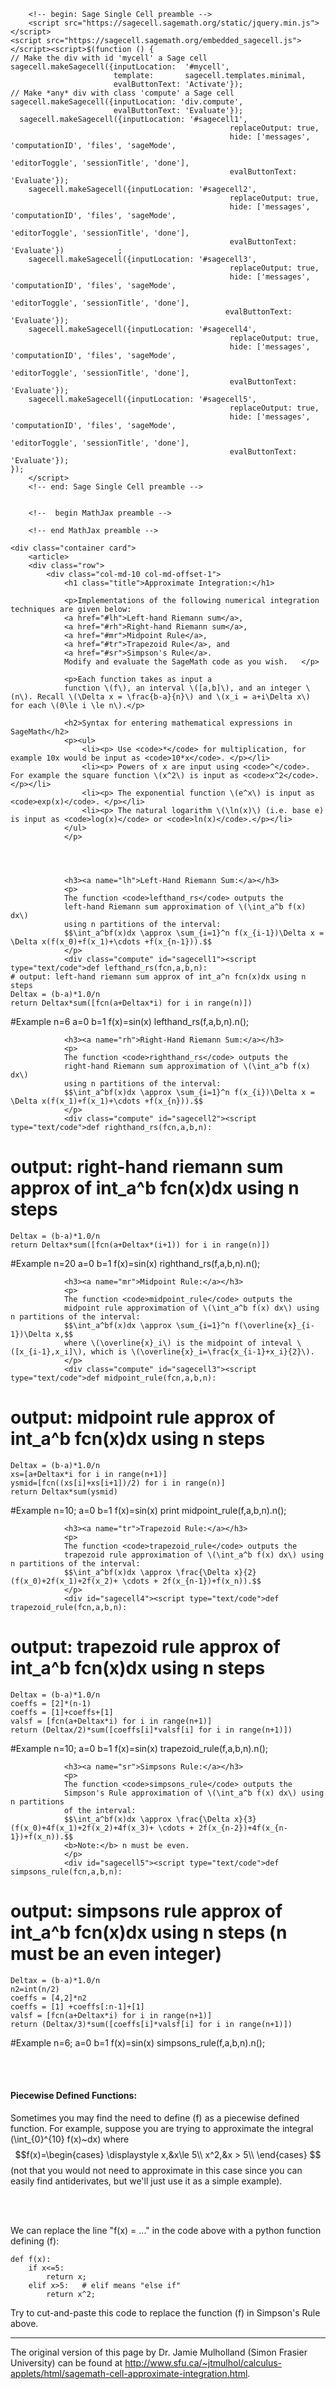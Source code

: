 <!-- originally from http://www.sfu.ca/~jtmulhol/calculus-applets/html/sagemath-cell-approximate-integration.html -->

<head>
		<meta charset="utf-8">
		<meta name="generator" content="pandoc">
		<title>Approximate Integration in SageMath</title>
		<link rel="shortcut icon" type="image/x-icon" href="/favicon.ico" />
		<meta name="viewport" content="width=device-width, initial-scale=1.0" />
		<link rel="stylesheet" type="text/css" href="../css/bootstrap/bootstrap.css" />
		<link rel="stylesheet" type="text/css" href="../css/bootstrap/bootstrap-theme.css" />
		<link rel="stylesheet" type="text/css" href="../css/swc.css" />

		<!-- begin: Sage Single Cell preamble -->
		<script src="https://sagecell.sagemath.org/static/jquery.min.js"></script>
    <script src="https://sagecell.sagemath.org/embedded_sagecell.js"></script><script>$(function () {
    // Make the div with id 'mycell' a Sage cell
    sagecell.makeSagecell({inputLocation:  '#mycell',
                           template:       sagecell.templates.minimal,
                           evalButtonText: 'Activate'});
    // Make *any* div with class 'compute' a Sage cell
    sagecell.makeSagecell({inputLocation: 'div.compute',
                           evalButtonText: 'Evaluate'});
	  sagecell.makeSagecell({inputLocation: '#sagecell1',
													 replaceOutput: true,
													 hide: ['messages', 'computationID', 'files', 'sageMode',
							 					 					'editorToggle', 'sessionTitle', 'done'],
													 evalButtonText: 'Evaluate'});
		sagecell.makeSagecell({inputLocation: '#sagecell2',
													 replaceOutput: true,
													 hide: ['messages', 'computationID', 'files', 'sageMode',
							 					 					'editorToggle', 'sessionTitle', 'done'],
													 evalButtonText: 'Evaluate'})            ;
		sagecell.makeSagecell({inputLocation: '#sagecell3',
													 replaceOutput: true,
													 hide: ['messages', 'computationID', 'files', 'sageMode',
							 					 					'editorToggle', 'sessionTitle', 'done'],
													evalButtonText: 'Evaluate'});
		sagecell.makeSagecell({inputLocation: '#sagecell4',
													 replaceOutput: true,
													 hide: ['messages', 'computationID', 'files', 'sageMode',
							 					 					'editorToggle', 'sessionTitle', 'done'],
													 evalButtonText: 'Evaluate'});
		sagecell.makeSagecell({inputLocation: '#sagecell5',
													 replaceOutput: true,
													 hide: ['messages', 'computationID', 'files', 'sageMode',
							 					 					'editorToggle', 'sessionTitle', 'done'],
													 evalButtonText: 'Evaluate'});
    });
		</script>
		<!-- end: Sage Single Cell preamble -->


		<!--  begin MathJax preamble -->
<!--		<script type="text/javascript"src="http://cdn.mathjax.org/mathjax/latest/MathJax.js?config=TeX-AMS-MML_HTMLorMML"></script> -->
		<!-- end MathJax preamble -->

</head>


<body class="lesson">

	<div class="container card">
		<article>
		<div class="row">
			<div class="col-md-10 col-md-offset-1">
				<h1 class="title">Approximate Integration:</h1>

				<p>Implementations of the following numerical integration techniques are given below:
				<a href="#lh">Left-hand Riemann sum</a>,
				<a href="#rh">Right-hand Riemann sum</a>,
				<a href="#mr">Midpoint Rule</a>,
				<a href="#tr">Trapezoid Rule</a>, and
				<a href="#sr">Simpson's Rule</a>.
				Modify and evaluate the SageMath code as you wish.   </p>

				<p>Each function takes as input a
				function \(f\), an interval \([a,b]\), and an integer \(n\). Recall \(\Delta x = \frac{b-a}{n}\) and \(x_i = a+i\Delta x\) for each \(0\le i \le n\).</p>

				<h2>Syntax for entering mathematical expressions in SageMath</h2>
				<p><ul>
					<li><p> Use <code>*</code> for multiplication, for example 10x would be input as <code>10*x</code>. </p></li>
					<li><p> Powers of x are input using <code>^</code>.  For example the square function \(x^2\) is input as <code>x^2</code>.</p></li>
					<li><p> The exponential function \(e^x\) is input as <code>exp(x)</code>. </p></li>
					<li><p> The natural logarithm \(\ln(x)\) (i.e. base e) is input as <code>log(x)</code> or <code>ln(x)</code>.</p></li>
				</ul>
				</p>




				<h3><a name="lh">Left-Hand Riemann Sum:</a></h3>
				<p>
				The function <code>lefthand_rs</code> outputs the
				left-hand Riemann sum approximation of \(\int_a^b f(x) dx\)
				using n partitions of the interval:
				$$\int_a^bf(x)dx \approx \sum_{i=1}^n f(x_{i-1})\Delta x = \Delta x(f(x_0)+f(x_1)+\cdots +f(x_{n-1})).$$
				</p>
				<div class="compute" id="sagecell1"><script type="text/code">def lefthand_rs(fcn,a,b,n):
	# output: left-hand riemann sum approx of int_a^n fcn(x)dx using n steps
	Deltax = (b-a)*1.0/n
	return Deltax*sum([fcn(a+Deltax*i) for i in range(n)])

#Example
n=6
a=0
b=1
f(x)=sin(x)
lefthand_rs(f,a,b,n).n();
				</script></div>


				<h3><a name="rh">Right-Hand Riemann Sum:</a></h3>
				<p>
				The function <code>righthand_rs</code> outputs the
				right-hand Riemann sum approximation of \(\int_a^b f(x) dx\)
				using n partitions of the interval:
				$$\int_a^bf(x)dx \approx \sum_{i=1}^n f(x_{i})\Delta x = \Delta x(f(x_1)+f(x_1)+\cdots +f(x_{n})).$$
				</p>
				<div class="compute" id="sagecell2"><script type="text/code">def righthand_rs(fcn,a,b,n):
# output: right-hand riemann sum approx of int_a^b fcn(x)dx using n steps
	Deltax = (b-a)*1.0/n
	return Deltax*sum([fcn(a+Deltax*(i+1)) for i in range(n)])

#Example
n=20
a=0
b=1
f(x)=sin(x)
righthand_rs(f,a,b,n).n();
				</script></div>


				<h3><a name="mr">Midpoint Rule:</a></h3>
				<p>
				The function <code>midpoint_rule</code> outputs the
				midpoint rule approximation of \(\int_a^b f(x) dx\) using n partitions of the interval:
				$$\int_a^bf(x)dx \approx \sum_{i=1}^n f(\overline{x}_{i-1})\Delta x,$$
				where \(\overline{x}_i\) is the midpoint of inteval \([x_{i-1},x_i]\), which is \(\overline{x}_i=\frac{x_{i-1}+x_i}{2}\).
				</p>
				<div class="compute" id="sagecell3"><script type="text/code">def midpoint_rule(fcn,a,b,n):
# output: midpoint rule approx of int_a^b fcn(x)dx using n steps
	Deltax = (b-a)*1.0/n
	xs=[a+Deltax*i for i in range(n+1)]
	ysmid=[fcn((xs[i]+xs[i+1])/2) for i in range(n)]
	return Deltax*sum(ysmid)

#Example
n=10;
a=0
b=1
f(x)=sin(x)
print midpoint_rule(f,a,b,n).n();
				</script></div>


				<h3><a name="tr">Trapezoid Rule:</a></h3>
				<p>
				The function <code>trapezoid_rule</code> outputs the
				trapezoid rule approximation of \(\int_a^b f(x) dx\) using n partitions of the interval:
				$$\int_a^bf(x)dx \approx \frac{\Delta x}{2}(f(x_0)+2f(x_1)+2f(x_2)+ \cdots + 2f(x_{n-1})+f(x_n)).$$
				</p>
				<div id="sagecell4"><script type="text/code">def trapezoid_rule(fcn,a,b,n):
# output: trapezoid rule approx of int_a^b fcn(x)dx using n steps
	Deltax = (b-a)*1.0/n
	coeffs = [2]*(n-1)
	coeffs = [1]+coeffs+[1]
	valsf = [fcn(a+Deltax*i) for i in range(n+1)]
	return (Deltax/2)*sum([coeffs[i]*valsf[i] for i in range(n+1)])

#Example
n=10;
a=0
b=1
f(x)=sin(x)
trapezoid_rule(f,a,b,n).n();
				</script></div>


				<h3><a name="sr">Simpsons Rule:</a></h3>
				<p>
				The function <code>simpsons_rule</code> outputs the
				Simpson's Rule approximation of \(\int_a^b f(x) dx\) using n partitions
				of the interval:
				$$\int_a^bf(x)dx \approx \frac{\Delta x}{3}(f(x_0)+4f(x_1)+2f(x_2)+4f(x_3)+ \cdots + 2f(x_{n-2})+4f(x_{n-1})+f(x_n)).$$
				<b>Note:</b> n must be even.
				</p>
				<div id="sagecell5"><script type="text/code">def simpsons_rule(fcn,a,b,n):
# output: simpsons rule approx of int_a^b fcn(x)dx using n steps (n must be an even integer)
	Deltax = (b-a)*1.0/n
	n2=int(n/2)
	coeffs = [4,2]*n2
	coeffs = [1] +coeffs[:n-1]+[1]
	valsf = [fcn(a+Deltax*i) for i in range(n+1)]
	return (Deltax/3)*sum([coeffs[i]*valsf[i] for i in range(n+1)])

#Example
n=6;
a=0
b=1
f(x)=sin(x)
simpsons_rule(f,a,b,n).n();
				</script></div>

<br /><br />



<h4> Piecewise Defined Functions:</h4>

Sometimes you may find the need to define \(f\) as a piecewise defined function.  For example, suppose you are trying to approximate the integral \(\int_{0}^{10} f(x)~dx\) where
$$f(x)=\begin{cases}
\displaystyle x,&x\le 5\\
x^2,&x > 5\\
\end{cases}
$$ (not that you would not need to approximate in this case since you can easily find antiderivates, but we'll just use it as a simple example).

</br></br>

We can replace the line "f(x) = ..." in the code above with a python function defining \(f\):

<pre class="gap"><code>def f(x):
    if x<=5:
        return x;
    elif x>5:   # elif means "else if"
        return x^2;</code></pre>

Try to cut-and-paste this code to replace the function \(f\) in Simpson's Rule above.

<hr>

<p>The original version of this page by Dr. Jamie Mulholland (Simon Frasier University) can be found at <a href="http://www.sfu.ca/~jtmulhol/calculus-applets/html/sagemath-cell-approximate-integration.html">http://www.sfu.ca/~jtmulhol/calculus-applets/html/sagemath-cell-approximate-integration.html</a>.
<br /><br />


</div>
<!-- Javascript placed at the end of the document so the pages load faster -->
<!--<script src="http://software-carpentry.org/v5/js/jquery-1.9.1.min.js"></script>-->
<script src="css/bootstrap/bootstrap-js/bootstrap.js"></script>